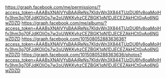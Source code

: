 https://graph.facebook.com/me/permissions/?access_token=AAABsXNAlVYsBAAjReNs7KIdvWn3X844TUzDU6fv8oaMoiHfv3hm3g70FJdKOliOs7w2oUWKKvhzCEZBGK1qN1DJECEZAkHCtGvAo6NGwZDZD
https://graph.facebook.com/me/albums/?access_token=AAABsXNAlVYsBAAjReNs7KIdvWn3X844TUzDU6fv8oaMoiHfv3hm3g70FJdKOliOs7w2oUWKKvhzCEZBGK1qN1DJECEZAkHCtGvAo6NGwZDZD
https://graph.facebook.com/10150805288363636?access_token=AAABsXNAlVYsBAAjReNs7KIdvWn3X844TUzDU6fv8oaMoiHfv3hm3g70FJdKOliOs7w2oUWKKvhzCEZBGK1qN1DJECEZAkHCtGvAo6NGwZDZD
https://graph.facebook.com/10150805288363636/photos?access_token=AAABsXNAlVYsBAAjReNs7KIdvWn3X844TUzDU6fv8oaMoiHfv3hm3g70FJdKOliOs7w2oUWKKvhzCEZBGK1qN1DJECEZAkHCtGvAo6NGwZDZD



